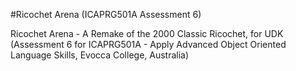 #Ricochet Arena (ICAPRG501A Assessment 6)

Ricochet Arena - A Remake of the 2000 Classic Ricochet, for UDK (Assessment 6 for ICAPRG501A - Apply Advanced Object Oriented Language Skills, Evocca College, Australia)
